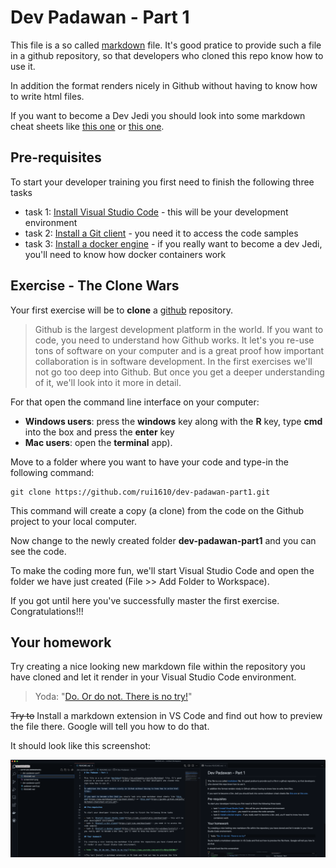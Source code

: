 # Dev Padawan - Part 1

This file is a so called [markdown](https://en.wikipedia.org/wiki/Markdown) file. It's good pratice to provide such a file in a github repository, so that developers who cloned this repo know how to use it.

In addition the format renders nicely in Github without having to know how to write html files.

If you want to become a Dev Jedi you should look into some markdown cheat sheets like [this one](https://www.markdownguide.org/cheat-sheet/) or [this one](https://guides.github.com/pdfs/markdown-cheatsheet-online.pdf).

## Pre-requisites

To start your developer training you first need to finish the following three tasks

- task 1: [Install Visual Studio Code](https://code.visualstudio.com/download) - this will be your development environment
- task 2: [Install a Git client](https://git-scm.com/downloads) - you need it to access the code samples
- task 3: [Install a docker engine](https://docs.docker.com/docker-for-windows/install/) - if you really want to become a dev Jedi, you'll need to know how docker containers work


## Exercise - **The Clone Wars**

Your first exercise will be to **clone** a [github](https://github.com/) repository. 

> Github is the largest development platform in the world. If you want to code, you need to understand how Github works. It let's you re-use tons of software on your computer and is a great proof how important collaboration is in software development. In the first exercises we'll not go too deep into Github. But once you get a deeper understanding of it, we'll look into it more in detail.

For that open the command line interface on your computer:
- **Windows users**: press the **windows** key along with the **R** key, type **cmd** into the box and press the **enter** key
- **Mac users**: open the **terminal** app).

Move to a folder where you want to have your code and type-in the following command:

```
git clone https://github.com/rui1610/dev-padawan-part1.git
```
This command will create a copy (a clone) from the code on the Github project to your local computer.

Now change to the newly created folder **dev-padawan-part1** and you can see the code.

To make the coding more fun, we'll start Visual Studio Code and open the folder we have just created (File >> Add Folder to Workspace).

If you got until here you've successfully master the first exercise. Congratulations!!!

## Your homework

Try creating a nice looking new markdown file within the repository you have cloned and let it render in your Visual Studio Code environment. 

> Yoda: "[Do. Or do not. There is no try!](https://www.youtube.com/watch?v=BQ4yd2W50No)"

~~Try to~~ Install a markdown extension in VS Code and find out how to preview the file there. Google will tell you how to do that.

It should look like this screenshot:

![Preview of a markdown file in Visual Studio Code](./screenshot1.png "Screenhot of markdown file")
